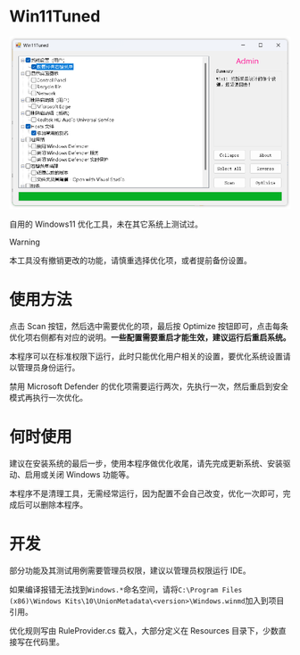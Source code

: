 # Win11Tuned

![Screenshot](https://github.com/Kaciras/Win11Tuned/raw/master/screenshot.png)

自用的 Windows11 优化工具，未在其它系统上测试过。

> [!WARNING]  
> 本工具没有撤销更改的功能，请慎重选择优化项，或者提前备份设置。

# 使用方法

点击 Scan 按钮，然后选中需要优化的项，最后按 Optimize 按钮即可，点击每条优化项右侧都有对应的说明。**一些配置需要重启才能生效，建议运行后重启系统。**

本程序可以在标准权限下运行，此时只能优化用户相关的设置，要优化系统设置请以管理员身份运行。

禁用 Microsoft Defender 的优化项需要运行两次，先执行一次，然后重启到安全模式再执行一次优化。

# 何时使用

建议在安装系统的最后一步，使用本程序做优化收尾，请先完成更新系统、安装驱动、启用或关闭 Windows 功能等。

本程序不是清理工具，无需经常运行，因为配置不会自己改变，优化一次即可，完成后可以删除本程序。

# 开发

部分功能及其测试用例需要管理员权限，建议以管理员权限运行 IDE。

如果编译报错无法找到`Windows.*`命名空间，请将`C:\Program Files (x86)\Windows Kits\10\UnionMetadata\<version>\Windows.winmd`加入到项目引用。

优化规则写由 RuleProvider.cs 载入，大部分定义在 Resources 目录下，少数直接写在代码里。
